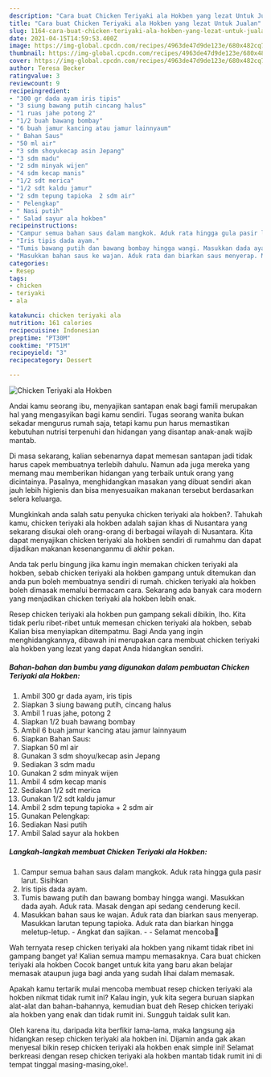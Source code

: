 ```yaml
---
description: "Cara buat Chicken Teriyaki ala Hokben yang lezat Untuk Jualan"
title: "Cara buat Chicken Teriyaki ala Hokben yang lezat Untuk Jualan"
slug: 1164-cara-buat-chicken-teriyaki-ala-hokben-yang-lezat-untuk-jualan
date: 2021-04-15T14:59:53.400Z
image: https://img-global.cpcdn.com/recipes/4963de47d9de123e/680x482cq70/chicken-teriyaki-ala-hokben-foto-resep-utama.jpg
thumbnail: https://img-global.cpcdn.com/recipes/4963de47d9de123e/680x482cq70/chicken-teriyaki-ala-hokben-foto-resep-utama.jpg
cover: https://img-global.cpcdn.com/recipes/4963de47d9de123e/680x482cq70/chicken-teriyaki-ala-hokben-foto-resep-utama.jpg
author: Teresa Becker
ratingvalue: 3
reviewcount: 9
recipeingredient:
- "300 gr dada ayam iris tipis"
- "3 siung bawang putih cincang halus"
- "1 ruas jahe potong 2"
- "1/2 buah bawang bombay"
- "6 buah jamur kancing atau jamur lainnyaum"
- " Bahan Saus"
- "50 ml air"
- "3 sdm shoyukecap asin Jepang"
- "3 sdm madu"
- "2 sdm minyak wijen"
- "4 sdm kecap manis"
- "1/2 sdt merica"
- "1/2 sdt kaldu jamur"
- "2 sdm tepung tapioka  2 sdm air"
- " Pelengkap"
- " Nasi putih"
- " Salad sayur ala hokben"
recipeinstructions:
- "Campur semua bahan saus dalam mangkok. Aduk rata hingga gula pasir larut. Sisihkan"
- "Iris tipis dada ayam."
- "Tumis bawang putih dan bawang bombay hingga wangi. Masukkan dada ayah. Aduk rata. Masak dengan api sedang cenderung kecil."
- "Masukkan bahan saus ke wajan. Aduk rata dan biarkan saus menyerap. Masukkan larutan tepung tapioka. Aduk rata dan biarkan hingga meletup-letup. Angkat dan sajikan.  Selamat mencoba💐"
categories:
- Resep
tags:
- chicken
- teriyaki
- ala

katakunci: chicken teriyaki ala 
nutrition: 161 calories
recipecuisine: Indonesian
preptime: "PT30M"
cooktime: "PT51M"
recipeyield: "3"
recipecategory: Dessert

---
```



![Chicken Teriyaki ala Hokben](https://img-global.cpcdn.com/recipes/4963de47d9de123e/680x482cq70/chicken-teriyaki-ala-hokben-foto-resep-utama.jpg)

Andai kamu seorang ibu, menyajikan santapan enak bagi famili merupakan hal yang mengasyikan bagi kamu sendiri. Tugas seorang  wanita bukan sekadar mengurus rumah saja, tetapi kamu pun harus memastikan kebutuhan nutrisi terpenuhi dan hidangan yang disantap anak-anak wajib mantab.

Di masa  sekarang, kalian sebenarnya dapat memesan santapan jadi tidak harus capek membuatnya terlebih dahulu. Namun ada juga mereka yang memang mau memberikan hidangan yang terbaik untuk orang yang dicintainya. Pasalnya, menghidangkan masakan yang dibuat sendiri akan jauh lebih higienis dan bisa menyesuaikan makanan tersebut berdasarkan selera keluarga. 



Mungkinkah anda salah satu penyuka chicken teriyaki ala hokben?. Tahukah kamu, chicken teriyaki ala hokben adalah sajian khas di Nusantara yang sekarang disukai oleh orang-orang di berbagai wilayah di Nusantara. Kita dapat menyajikan chicken teriyaki ala hokben sendiri di rumahmu dan dapat dijadikan makanan kesenanganmu di akhir pekan.

Anda tak perlu bingung jika kamu ingin memakan chicken teriyaki ala hokben, sebab chicken teriyaki ala hokben gampang untuk ditemukan dan anda pun boleh membuatnya sendiri di rumah. chicken teriyaki ala hokben boleh dimasak memalui bermacam cara. Sekarang ada banyak cara modern yang menjadikan chicken teriyaki ala hokben lebih enak.

Resep chicken teriyaki ala hokben pun gampang sekali dibikin, lho. Kita tidak perlu ribet-ribet untuk memesan chicken teriyaki ala hokben, sebab Kalian bisa menyiapkan ditempatmu. Bagi Anda yang ingin menghidangkannya, dibawah ini merupakan cara membuat chicken teriyaki ala hokben yang lezat yang dapat Anda hidangkan sendiri.

<!--inarticleads1-->

##### Bahan-bahan dan bumbu yang digunakan dalam pembuatan Chicken Teriyaki ala Hokben:

1. Ambil 300 gr dada ayam, iris tipis
1. Siapkan 3 siung bawang putih, cincang halus
1. Ambil 1 ruas jahe, potong 2
1. Siapkan 1/2 buah bawang bombay
1. Ambil 6 buah jamur kancing atau jamur lainnyaum
1. Siapkan  Bahan Saus:
1. Siapkan 50 ml air
1. Gunakan 3 sdm shoyu/kecap asin Jepang
1. Sediakan 3 sdm madu
1. Gunakan 2 sdm minyak wijen
1. Ambil 4 sdm kecap manis
1. Sediakan 1/2 sdt merica
1. Gunakan 1/2 sdt kaldu jamur
1. Ambil 2 sdm tepung tapioka + 2 sdm air
1. Gunakan  Pelengkap:
1. Sediakan  Nasi putih
1. Ambil  Salad sayur ala hokben




<!--inarticleads2-->

##### Langkah-langkah membuat Chicken Teriyaki ala Hokben:

1. Campur semua bahan saus dalam mangkok. Aduk rata hingga gula pasir larut. Sisihkan
1. Iris tipis dada ayam.
1. Tumis bawang putih dan bawang bombay hingga wangi. Masukkan dada ayah. Aduk rata. Masak dengan api sedang cenderung kecil.
1. Masukkan bahan saus ke wajan. Aduk rata dan biarkan saus menyerap. Masukkan larutan tepung tapioka. Aduk rata dan biarkan hingga meletup-letup. - Angkat dan sajikan. -  - Selamat mencoba💐




Wah ternyata resep chicken teriyaki ala hokben yang nikamt tidak ribet ini gampang banget ya! Kalian semua mampu memasaknya. Cara buat chicken teriyaki ala hokben Cocok banget untuk kita yang baru akan belajar memasak ataupun juga bagi anda yang sudah lihai dalam memasak.

Apakah kamu tertarik mulai mencoba membuat resep chicken teriyaki ala hokben nikmat tidak rumit ini? Kalau ingin, yuk kita segera buruan siapkan alat-alat dan bahan-bahannya, kemudian buat deh Resep chicken teriyaki ala hokben yang enak dan tidak rumit ini. Sungguh taidak sulit kan. 

Oleh karena itu, daripada kita berfikir lama-lama, maka langsung aja hidangkan resep chicken teriyaki ala hokben ini. Dijamin anda gak akan menyesal bikin resep chicken teriyaki ala hokben enak simple ini! Selamat berkreasi dengan resep chicken teriyaki ala hokben mantab tidak rumit ini di tempat tinggal masing-masing,oke!.

